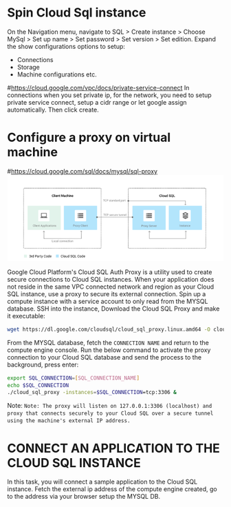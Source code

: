 # Spin Cloud Sql instance
On the Navigation menu, navigate to SQL > Create instance > Choose MySql > Set up name > Set password > Set version > Set edition.
Expand the show configurations options to setup:
- Connections
- Storage
- Machine configurations etc.

#https://cloud.google.com/vpc/docs/private-service-connect
In connections when you set private ip, for the network, you need to setup private service connect, setup a cidr range or let google assign automatically. Then click create.


# Configure a proxy on virtual machine
#https://cloud.google.com/sql/docs/mysql/sql-proxy
![cloud_sql](images/cloud_sql_proxy.png)

Google Cloud Platform's Cloud SQL Auth Proxy is a utility used to create secure connections to Cloud SQL instances. When your application does not reside in the same VPC connected network and region as your Cloud SQL instance, use a proxy to secure its external connection. Spin up a compute instance with a service account to only read from the MYSQL database.
SSH into the instance, Download the Cloud SQL Proxy and make it executable:

```sh
wget https://dl.google.com/cloudsql/cloud_sql_proxy.linux.amd64 -O cloud_sql_proxy && chmod +x cloud_sql_proxy
```

From the MYSQL database, fetch the `CONNECTION NAME` and return to the compute engine console. Run the below command to activate the proxy connection to your Cloud SQL database and send the process to the background, press enter:

```sh
export SQL_CONNECTION=[SQL_CONNECTION_NAME]
echo $SQL_CONNECTION
./cloud_sql_proxy -instances=$SQL_CONNECTION=tcp:3306 &
```

Note: `Note: The proxy will listen on 127.0.0.1:3306 (localhost) and proxy that connects securely to your Cloud SQL over a secure tunnel using the machine's external IP address.`

# CONNECT AN APPLICATION TO THE CLOUD SQL INSTANCE
In this task, you will connect a sample application to the Cloud SQL instance. Fetch the external ip address of the compute engine created, go to the address via your browser setup the MYSQL DB.








